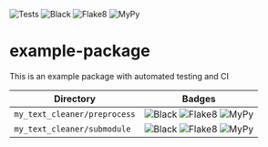 ![Tests](https://github.com/webpredict-io/example-package/actions/workflows/tests.yml/badge.svg)
![Black](https://github.com/webpredict-io/example-package/actions/workflows/black.yml/badge.svg)
![Flake8](https://github.com/webpredict-io/example-package/actions/workflows/flake8.yml/badge.svg)
![MyPy](https://github.com/webpredict-io/example-package/actions/workflows/mypy.yml/badge.svg)

# example-package
This is an example package with automated testing and CI


| Directory | Badges |
| ----- | ----- |
| `my_text_cleaner/preprocess` | ![Black](https://github.com/webpredict-io/example-package/actions/workflows/black-preprocess.yml/badge.svg) ![Flake8](https://github.com/webpredict-io/example-package/actions/workflows/flake8-preprocess.yml/badge.svg) ![MyPy](https://github.com/webpredict-io/example-package/actions/workflows/mypy-preprocess.yml/badge.svg) |
| `my_text_cleaner/submodule` | ![Black](https://github.com/webpredict-io/example-package/actions/workflows/black-submodule.yml/badge.svg) ![Flake8](https://github.com/webpredict-io/example-package/actions/workflows/flake8-submodule.yml/badge.svg) ![MyPy](https://github.com/webpredict-io/example-package/actions/workflows/mypy-submodule.yml/badge.svg) |
